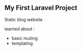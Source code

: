 <h2> My First Laravel Project</h2>

Static blog website

learned about :
- basic routing
- templating
